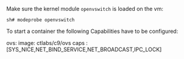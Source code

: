 Make sure the kernel module `openvswitch` is loaded on the vm:

```
sh# modeprobe openvswitch
```

To start a container the following Capabilities have to be configured:

   ovs:
      image: ctlabs/c9/ovs
      caps : [SYS_NICE,NET_BIND_SERVICE,NET_BROADCAST,IPC_LOCK]
